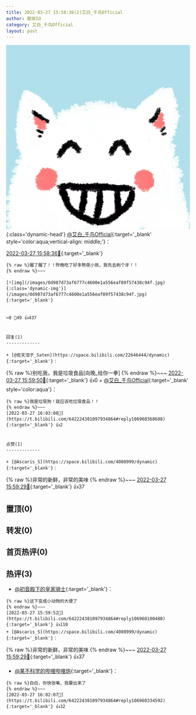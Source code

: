 ```yaml
---
title: 2022-03-27 15:58:36(2)艾白_千鸟Official
author: 御坂IO
category: 艾白_千鸟Official
layout: post
---
```


![img](/images/9ae8b9445fd0665cc014d9080156a45271be73c6.jpg){:class='dynamic-head'}
[@艾白_千鸟Official](https://space.bilibili.com/334537711/dynamic){:target='_blank' style='color:aqua;vertical-align: middle;'}：

[2022-03-27 15:58:36🔗](https://t.bilibili.com/642224381097934864){:target='_blank'}

~~~
{% raw %}醒了醒了！！昨晚吃了好多熬夜小孩，我先去刷个牙！！
{% endraw %}~~~

[![img](/images/0d987d73af6777c4600e1a556eaf89f57438c94f.jpg){:class='dynamic-img'}](/images/0d987d73af6777c4600e1a556eaf89f57438c94f.jpg){:target='_blank'}


↪️0 💬49 👍437


回复(1)
-------------

+ [@佐天泪子_Saten](https://space.bilibili.com/22646444/dynamic){:target='_blank'}：
~~~
{% raw %}别吃我，我是垃圾食品[向晚_给你一拳]
{% endraw %}~~~
[2022-03-27 15:59:50🔗](https://t.bilibili.com/642224381097934864#reply106959979200){:target='_blank'} 👍0
    + [@艾白_千鸟Official](https://space.bilibili.com/334537711/dynamic){:target='_blank' style='color:aqua'}：
~~~
{% raw %}我是垃圾狗！就应该吃垃圾食品！！
{% endraw %}~~~
[2022-03-27 16:03:08🔗](https://t.bilibili.com/642224381097934864#reply106960368688){:target='_blank'} 👍2


点赞(1)
-------------

+ [@Ascaris_S](https://space.bilibili.com/4008999/dynamic){:target='_blank'}：
~~~
{% raw %}非常的新鲜，非常的美味
{% endraw %}~~~
[2022-03-27 15:59:29🔗](https://t.bilibili.com/642224381097934864#reply106960088208){:target='_blank'} 👍37


置顶(0)
-------------



转发(0)
-------------



首页热评(0)
-------------



热评(3)
-------------

+ [@初音殿下的皇家骑士](https://space.bilibili.com/8126805/dynamic){:target='_blank'}：
~~~
{% raw %}这下变成小动物的大便了
{% endraw %}~~~
[2022-03-27 15:59:52🔗](https://t.bilibili.com/642224381097934864#reply106960100480){:target='_blank'} 👍110
+ [@Ascaris_S](https://space.bilibili.com/4008999/dynamic){:target='_blank'}：
~~~
{% raw %}非常的新鲜，非常的美味
{% endraw %}~~~
[2022-03-27 15:59:29🔗](https://t.bilibili.com/642224381097934864#reply106960088208){:target='_blank'} 👍37
+ [@某不科学的哔哩哔哩炮](https://space.bilibili.com/12724303/dynamic){:target='_blank'}：
~~~
{% raw %}白白，你快张嘴，我要出来了
{% endraw %}~~~
[2022-03-27 16:02:07🔗](https://t.bilibili.com/642224381097934864#reply106960334592){:target='_blank'} 👍32


